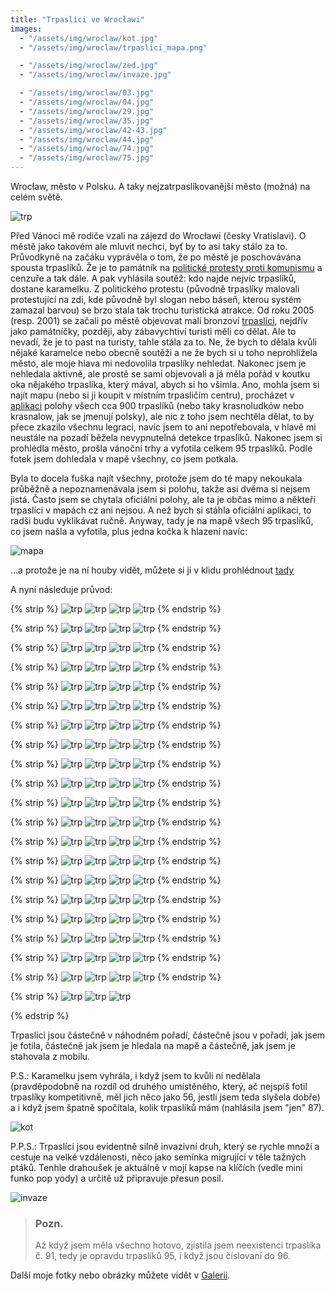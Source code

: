 ```yaml
---
title: "Trpaslíci ve Wrocławi"
images:
  - "/assets/img/wroclaw/kot.jpg"
  - "/assets/img/wroclaw/trpaslici_mapa.png"

  - "/assets/img/wroclaw/zed.jpg"
  - "/assets/img/wroclaw/invaze.jpg"

  - "/assets/img/wroclaw/03.jpg"
  - "/assets/img/wroclaw/04.jpg"
  - "/assets/img/wroclaw/29.jpg"
  - "/assets/img/wroclaw/35.jpg"
  - "/assets/img/wroclaw/42-43.jpg"
  - "/assets/img/wroclaw/44.jpg"
  - "/assets/img/wroclaw/74.jpg"
  - "/assets/img/wroclaw/75.jpg"
---
```

<!--begin_excerpt-->

Wrocław, město v Polsku. A taky nejzatrpaslíkovanější město (možná) na celém světě. 

![trp](/assets/img/wroclaw/zed.jpg)

<!--end_excerpt-->

Před Vánoci mě rodiče vzali na zájezd do Wrocławi (česky Vratislavi). O městě jako takovém ale mluvit nechci, byť by to asi taky stálo za to. Průvodkyně na začáku vyprávěla o tom, že po městě je poschovávána spousta trpaslíků. Že je to památník na [politické protesty proti komunismu](https://cs.wikipedia.org/wiki/Oran%C5%BEov%C3%A1_alternativa) a cenzuře a tak dále. A pak vyhlásila soutěž: kdo najde nejvíc trpaslíků, dostane karamelku. 
Z politického protestu (původně trpaslíky malovali protestující na zdi, kde původně byl slogan nebo báseň, kterou systém zamazal barvou) se brzo stala tak trochu turistická atrakce. Od roku 2005 (resp. 2001) se začali po městě objevovat malí bronzoví [trpaslíci](https://en.wikipedia.org/wiki/Wroc%C5%82aw_Dwarfs), nejdřív jako památníčky, později, aby zábavychtiví turisti měli co dělat. Ale to nevadí, že je to past na turisty, tahle stála za to. 
Ne, že bych to dělala kvůli nějaké karamelce nebo obecně soutěži a ne že bych si u toho neprohlížela město, ale moje hlava mi nedovolila trpaslíky nehledat. Nakonec jsem je nehledala aktivně, ale prostě se sami objevovali a já měla pořád v koutku oka nějakého trpaslíka, který mával, abych si ho všimla. 
Ano, mohla jsem si najít mapu (nebo si ji koupit v místním trpasličím centru), procházet v [aplikaci](https://cubesoft.pl/project/go-wroclaw-dwarfs/) polohy všech cca 900 trpaslíků (nebo taky krasnoludków nebo krasnalow, jak se jmenují polsky), ale nic z toho jsem nechtěla dělat, to by přece zkazilo všechnu legraci, navíc jsem to ani nepotřebovala, v hlavě mi neustále na pozadí běžela nevypnutelná detekce trpaslíků. 
Nakonec jsem si prohlédla město, prošla vánoční trhy a vyfotila celkem 95 trpaslíků. Podle fotek jsem dohledala v mapě všechny, co jsem potkala. 

Byla to docela fuška najít všechny, protože jsem do té mapy nekoukala průběžně a nepoznamenávala jsem si polohu, takže asi dvěma si nejsem jistá. Často jsem se chytala oficiální polohy, ale ta je občas mimo a někteří trpaslíci v mapách cz ani nejsou. A než bych si stáhla oficiální aplikaci, to radši budu vyklikávat ručně. 
Anyway, tady je na mapě všech 95 trpaslíků, co jsem našla a vyfotila, plus jedna kočka k hlazení navíc: 

![mapa](/assets/img/wroclaw/trpaslici_mapa.png)

...a protože je na ní houby vidět, můžete si ji v klidu prohlédnout [tady](https://mapy.cz/s/hazozanusu)

A nyní následuje průvod: 

{% strip %}
![trp](/assets/img/wroclaw/01.jpg)
![trp](/assets/img/wroclaw/02.jpg)
![trp](/assets/img/wroclaw/03.jpg)
![trp](/assets/img/wroclaw/04.jpg)
{% endstrip %}

{% strip %}
![trp](/assets/img/wroclaw/05.jpg)
![trp](/assets/img/wroclaw/06.jpg)
![trp](/assets/img/wroclaw/07.jpg)
![trp](/assets/img/wroclaw/08-09.jpg)
{% endstrip %}

{% strip %}
![trp](/assets/img/wroclaw/10.jpg)
![trp](/assets/img/wroclaw/11.jpg)
![trp](/assets/img/wroclaw/12-13.jpg)
![trp](/assets/img/wroclaw/14-15.jpg)
{% endstrip %}

{% strip %}
![trp](/assets/img/wroclaw/16.jpg)
![trp](/assets/img/wroclaw/17.jpg)
![trp](/assets/img/wroclaw/18.jpg)
![trp](/assets/img/wroclaw/19.jpg)
{% endstrip %}

{% strip %}
![trp](/assets/img/wroclaw/20.jpg)
![trp](/assets/img/wroclaw/21.jpg)
![trp](/assets/img/wroclaw/22.jpg)
![trp](/assets/img/wroclaw/23.jpg)
{% endstrip %}

{% strip %}
![trp](/assets/img/wroclaw/24.jpg)
![trp](/assets/img/wroclaw/25.jpg)
![trp](/assets/img/wroclaw/26.jpg)
![trp](/assets/img/wroclaw/27.jpg)
{% endstrip %}

{% strip %}
![trp](/assets/img/wroclaw/28.jpg)
![trp](/assets/img/wroclaw/29.jpg)
![trp](/assets/img/wroclaw/30.jpg)
![trp](/assets/img/wroclaw/31.jpg)
{% endstrip %}

{% strip %}
![trp](/assets/img/wroclaw/32.jpg)
![trp](/assets/img/wroclaw/33.jpg)
![trp](/assets/img/wroclaw/34.jpg)
![trp](/assets/img/wroclaw/35.jpg)
{% endstrip %}

{% strip %}
![trp](/assets/img/wroclaw/36.jpg)
![trp](/assets/img/wroclaw/37-38-39.jpg)
![trp](/assets/img/wroclaw/40.jpg)
![trp](/assets/img/wroclaw/41.jpg)
{% endstrip %}

{% strip %}
![trp](/assets/img/wroclaw/42-43.jpg)
![trp](/assets/img/wroclaw/44.jpg)
![trp](/assets/img/wroclaw/45.jpg)
![trp](/assets/img/wroclaw/46.jpg)
{% endstrip %}

{% strip %}
![trp](/assets/img/wroclaw/47.jpg)
![trp](/assets/img/wroclaw/48.jpg)
![trp](/assets/img/wroclaw/49-50.jpg)
![trp](/assets/img/wroclaw/51.jpg)
{% endstrip %}

{% strip %}
![trp](/assets/img/wroclaw/52.jpg)
![trp](/assets/img/wroclaw/53.jpg)
![trp](/assets/img/wroclaw/54-55.jpg)
![trp](/assets/img/wroclaw/56.jpg)
{% endstrip %}

{% strip %}
![trp](/assets/img/wroclaw/57.jpg)
![trp](/assets/img/wroclaw/58.jpg)
![trp](/assets/img/wroclaw/59.jpg)
![trp](/assets/img/wroclaw/60.jpg)
{% endstrip %}

{% strip %}
![trp](/assets/img/wroclaw/61.jpg)
![trp](/assets/img/wroclaw/62.jpg)
![trp](/assets/img/wroclaw/63-64.jpg)
![trp](/assets/img/wroclaw/65-66.jpg)
{% endstrip %}

{% strip %}
![trp](/assets/img/wroclaw/67.jpg)
![trp](/assets/img/wroclaw/68.jpg)
![trp](/assets/img/wroclaw/69.jpg)
![trp](/assets/img/wroclaw/70.jpg)
{% endstrip %}

{% strip %}
![trp](/assets/img/wroclaw/71.jpg)
![trp](/assets/img/wroclaw/72.jpg)
![trp](/assets/img/wroclaw/73.jpg)
![trp](/assets/img/wroclaw/74.jpg)
{% endstrip %}

{% strip %}
![trp](/assets/img/wroclaw/75.jpg)
![trp](/assets/img/wroclaw/76-77-78.jpg)
![trp](/assets/img/wroclaw/79.jpg)
![trp](/assets/img/wroclaw/80.jpg)
{% endstrip %}

{% strip %}
![trp](/assets/img/wroclaw/81.jpg)
![trp](/assets/img/wroclaw/82.jpg)
![trp](/assets/img/wroclaw/83.jpg)
![trp](/assets/img/wroclaw/84.jpg)
{% endstrip %}

{% strip %}
![trp](/assets/img/wroclaw/85.jpg)
![trp](/assets/img/wroclaw/86.jpg)
![trp](/assets/img/wroclaw/87.jpg)
![trp](/assets/img/wroclaw/88.jpg)
{% endstrip %}

{% strip %}
![trp](/assets/img/wroclaw/89.jpg)
![trp](/assets/img/wroclaw/90.jpg)
![trp](/assets/img/wroclaw/92.jpg)
![trp](/assets/img/wroclaw/93.jpg)
{% endstrip %}

{% strip %}
![trp](/assets/img/wroclaw/94.jpg)
![trp](/assets/img/wroclaw/95.jpg)
![trp](/assets/img/wroclaw/96.jpg)
<!-- br -->
{% edstrip %}

Trpaslíci jsou částečně v náhodném pořadí, částečně jsou v pořadí, jak jsem je fotila, částečně jak jsem je hledala na mapě a částečně, jak jsem je stahovala z mobilu. 

P.S.: Karamelku jsem vyhrála, i když jsem to kvůli ní nedělala (pravděpodobně na rozdíl od druhého umístěného, který, ač nejspíš fotil trpaslíky kompetitivně, měl jich něco jako 56, jestli jsem teda slyšela dobře) a i když jsem špatně spočítala, kolik trpaslíků mám (nahlásila jsem "jen" 87). 

![kot](/assets/img/wroclaw/kot.jpg)

P.P.S.: Trpaslíci jsou evidentně silně invazivní druh, který se rychle množí a cestuje na velké vzdálenosti, něco jako semínka migrující v těle tažných ptáků. Tenhle drahoušek je aktuálně v mojí kapse na klíčích (vedle mini funko pop yody) a určitě už připravuje přesun posil. 

![invaze](/assets/img/wroclaw/invaze.jpg)


> ### Pozn.
> Až když jsem měla všechno hotovo, zjistila jsem neexistenci trpaslíka č. 91, tedy je opravdu trpaslíků 95, i když jsou číslovaní do 96. 

Další moje fotky nebo obrázky můžete vidět v [Galerii](/galerie/).
